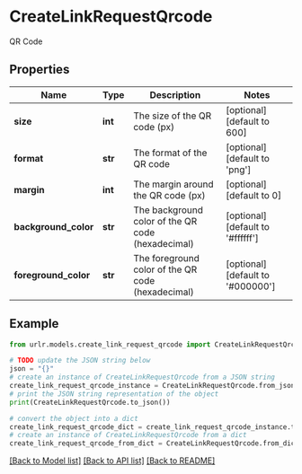 # CreateLinkRequestQrcode

QR Code

## Properties

Name | Type | Description | Notes
------------ | ------------- | ------------- | -------------
**size** | **int** | The size of the QR code (px) | [optional] [default to 600]
**format** | **str** | The format of the QR code | [optional] [default to 'png']
**margin** | **int** | The margin around the QR code (px) | [optional] [default to 0]
**background_color** | **str** | The background color of the QR code (hexadecimal) | [optional] [default to '#ffffff']
**foreground_color** | **str** | The foreground color of the QR code (hexadecimal) | [optional] [default to '#000000']

## Example

```python
from urlr.models.create_link_request_qrcode import CreateLinkRequestQrcode

# TODO update the JSON string below
json = "{}"
# create an instance of CreateLinkRequestQrcode from a JSON string
create_link_request_qrcode_instance = CreateLinkRequestQrcode.from_json(json)
# print the JSON string representation of the object
print(CreateLinkRequestQrcode.to_json())

# convert the object into a dict
create_link_request_qrcode_dict = create_link_request_qrcode_instance.to_dict()
# create an instance of CreateLinkRequestQrcode from a dict
create_link_request_qrcode_from_dict = CreateLinkRequestQrcode.from_dict(create_link_request_qrcode_dict)
```
[[Back to Model list]](../README.md#documentation-for-models) [[Back to API list]](../README.md#documentation-for-api-endpoints) [[Back to README]](../README.md)



